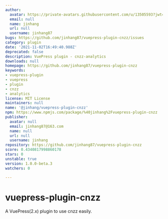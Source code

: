 ```yaml
---
author:
  avatar: https://private-avatars.githubusercontent.com/u/13505593?jwt=eyJhbGciOiJIUzI1NiIsInR5cCI6IkpXVCJ9.eyJpc3MiOiJnaXRodWIuY29tIiwiYXVkIjoicmF3LmdpdGh1YnVzZXJjb250ZW50LmNvbSIsImtleSI6ImtleTEiLCJleHAiOjE3MzQ2NzE0MDAsIm5iZiI6MTczNDY3MDIwMCwicGF0aCI6Ii91LzEzNTA1NTkzIn0.1BP630kuy9f-l5aaIYk4jt6hLRq8KBbdbijrhZjV9MU&v=4
  email: null
  name: jinhang
  url: null
  username: jinhang87
bugs: https://github.com/jinhang87/vuepress-plugin-cnzz/issues
category: plugin
date: '2021-11-02T16:49:40.988Z'
deprecated: false
description: VuePress plugin - cnzz-analytics
downloads: null
homepage: https://github.com/jinhang87/vuepress-plugin-cnzz
keywords:
- vuepress-plugin
- vuepress
- plugin
- cnzz
- analytics
license: MIT License
maintainers: null
name: '@jinhang/vuepress-plugin-cnzz'
npm: https://www.npmjs.com/package/%40jinhang%2Fvuepress-plugin-cnzz
publisher:
  avatar: null
  email: jinhang87@163.com
  name: null
  url: null
  username: jinhang
repository: https://github.com/jinhang87/vuepress-plugin-cnzz
score: 0.4340817998860178
stars: 0
unstable: true
version: 1.0.0-beta.3
watchers: 0

---
```


# vuepress-plugin-cnzz
A VuePress(2.x) plugin to use cnzz easily.
